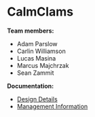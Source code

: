 # CalmClams

**Team members:**
- Adam Parslow
- Carlin Williamson
- Lucas Masina
- Marcus Majchrzak
- Sean Zammit

**Documentation:**
- [Design Details](./Reports/Design%20Details.pdf)
- [Management Information](./Reports/Management%20Information.pdf)
